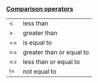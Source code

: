 ### [Comparison operators](https://docs.python.org/3/library/stdtypes.html#comparisons)

   <table>
      <tr>
         <td> < </td>
         <td> less than </td>
      </tr>
      <tr>
         <td> > </td>
         <td> greater than </td>
      </tr>
        <tr>
         <td> == </td>
         <td> is equal to </td>
      </tr>
        <tr>
         <td> >= </td>
         <td> greater than or equal to </td>
      </tr>
        <tr>
         <td> <= </td>
         <td> less than or equal to </td>
      </tr>
        <tr>
         <td> != </td>
         <td> not equal to </td>
      </tr>
   </table>
